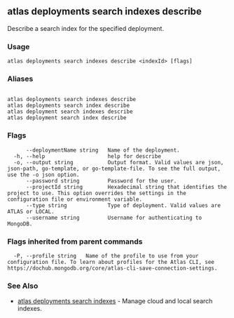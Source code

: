 ## atlas deployments search indexes describe

Describe a search index for the specified deployment.


### Usage
```
atlas deployments search indexes describe <indexId> [flags]
```

### Aliases
```

atlas deployments search indexes describe
atlas deployments search index describe
atlas deployment search indexes describe
atlas deployment search index describe
```



### Flags

```
      --deploymentName string   Name of the deployment.
  -h, --help                    help for describe
  -o, --output string           Output format. Valid values are json, json-path, go-template, or go-template-file. To see the full output, use the -o json option.
      --password string         Password for the user.
      --projectId string        Hexadecimal string that identifies the project to use. This option overrides the settings in the configuration file or environment variable.
      --type string             Type of deployment. Valid values are ATLAS or LOCAL.
      --username string         Username for authenticating to MongoDB.

```


### Flags inherited from parent commands

```
  -P, --profile string   Name of the profile to use from your configuration file. To learn about profiles for the Atlas CLI, see https://dochub.mongodb.org/core/atlas-cli-save-connection-settings.

```

### See Also


* [atlas deployments search indexes](atlas_deployments_search_indexes.md)	- Manage cloud and local search indexes.



